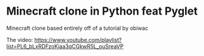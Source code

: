 # Minecraft clone in Python feat Pyglet
Minecraft clone based entirely off of a tutorial by obiwac

The video: https://www.youtube.com/playlist?list=PL6_bLxRDFzoKjaa3qCGkwR5L_ouSreaVP
